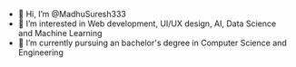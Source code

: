 - 👋 Hi, I’m @MadhuSuresh333
- 👀 I’m interested in Web development, UI/UX design, AI, Data Science and Machine Learning
- 🌱 I’m currently pursuing an bachelor's degree in Computer Science and Engineering
<!---
MadhuSuresh333/MadhuSuresh333 is a ✨ special ✨ repository because its `README.md` (this file) appears on your GitHub profile.
You can click the Preview link to take a look at your changes.
--->
